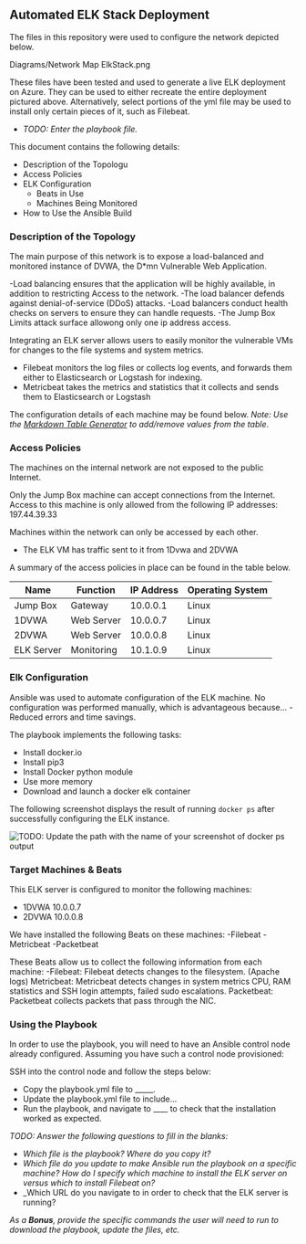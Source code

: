 ## Automated ELK Stack Deployment

The files in this repository were used to configure the network depicted below.

Diagrams/Network Map ElkStack.png

These files have been tested and used to generate a live ELK deployment on Azure. They can be used to either recreate the entire deployment pictured above. Alternatively, select portions of the yml file may be used to install only certain pieces of it, such as Filebeat.

  - _TODO: Enter the playbook file._

This document contains the following details:
- Description of the Topologu
- Access Policies
- ELK Configuration
  - Beats in Use
  - Machines Being Monitored
- How to Use the Ansible Build


### Description of the Topology

The main purpose of this network is to expose a load-balanced and monitored instance of DVWA, the D*mn Vulnerable Web Application.

-Load balancing ensures that the application will be highly available, in addition to restricting Access to the network.
-The load balancer defends against denial-of-service (DDoS) attacks.
-Load balancers conduct health checks on servers to ensure they can handle requests.
-The Jump Box Limits attack surface allowong only one ip address access.

Integrating an ELK server allows users to easily monitor the vulnerable VMs for changes to the file systems and system metrics.
- Filebeat monitors the log files or collects log events, and forwards them either to Elasticsearch or Logstash for indexing.
- Metricbeat takes the metrics and statistics that it collects and sends them to Elasticsearch or Logstash

The configuration details of each machine may be found below.
_Note: Use the [Markdown Table Generator](http://www.tablesgenerator.com/markdown_tables) to add/remove values from the table_.



### Access Policies

The machines on the internal network are not exposed to the public Internet. 

Only the Jump Box machine can accept connections from the Internet. Access to this machine is only allowed from the following IP addresses:
197.44.39.33

Machines within the network can only be accessed by each other.
- The ELK VM has traffic sent to it from 1Dvwa and 2DVWA

A summary of the access policies in place can be found in the table below.

| Name       | Function   | IP Address | Operating System |
|------------|------------|------------|------------------|
| Jump Box   | Gateway    | 10.0.0.1   | Linux            |
| 1DVWA      | Web Server | 10.0.0.7   | Linux            |
| 2DVWA      | Web Server | 10.0.0.8   | Linux            |
| ELK Server | Monitoring | 10.1.0.9   | Linux            |

### Elk Configuration

Ansible was used to automate configuration of the ELK machine. No configuration was performed manually, which is advantageous because...
-Reduced errors and time savings.

The playbook implements the following tasks:
- Install docker.io
- Install pip3
- Install Docker python module
- Use more memory
- Download and launch a docker elk container

The following screenshot displays the result of running `docker ps` after successfully configuring the ELK instance.

![TODO: Update the path with the name of your screenshot of docker ps output](Images/docker_ps_output.png)

### Target Machines & Beats
This ELK server is configured to monitor the following machines:
- 1DVWA 10.0.0.7
- 2DVWA 10.0.0.8

We have installed the following Beats on these machines:
-Filebeat
-Metricbeat
-Packetbeat

These Beats allow us to collect the following information from each machine:
-Filebeat: Filebeat detects changes to the filesystem. (Apache logs)
Metricbeat: Metricbeat detects changes in system metrics CPU, RAM statistics and SSH login attempts, failed sudo escalations.
Packetbeat: Packetbeat collects packets that pass through the NIC. 

### Using the Playbook
In order to use the playbook, you will need to have an Ansible control node already configured. Assuming you have such a control node provisioned: 

SSH into the control node and follow the steps below:
- Copy the playbook.yml file to _____.
- Update the playbook.yml file to include...
- Run the playbook, and navigate to ____ to check that the installation worked as expected.

_TODO: Answer the following questions to fill in the blanks:_
- _Which file is the playbook? Where do you copy it?_
- _Which file do you update to make Ansible run the playbook on a specific machine? How do I specify which machine to install the ELK server on versus which to install Filebeat on?_
- _Which URL do you navigate to in order to check that the ELK server is running?

_As a **Bonus**, provide the specific commands the user will need to run to download the playbook, update the files, etc._
